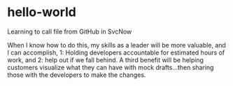 # hello-world
Learning to call file from GitHub in SvcNow

When I know how to do this, my skills as a leader will be more valuable, and I can accomplish, 1:  Holding developers accountable for estimated hours of work, and 2: help out if we fall behind.  A third benefit will be helping customers visualize what they can have with mock drafts...then sharing those with the developers to make the changes.
